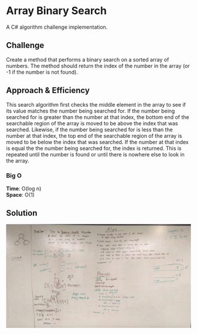 # Array Binary Search
A C# algorithm challenge implementation.

## Challenge
Create a method that performs a binary search on a sorted array of numbers. The method should return the index of the number in the array (or -1 if the number is not found).

## Approach & Efficiency
This search algorithm first checks the middle element in the array to see if its value matches the number being searched for. If the number being searched for is greater than the number at that index, the bottom end of the searchable region of the array is moved to be above the index that was searched. Likewise, if the number being searched for is less than the number at that index, the top end of the searchable region of the array is moved to be below the index that was searched. If the number at that index is equal the the number being searched for, the index is returned. This is repeated until the number is found or until there is nowhere else to look in the array.
### Big O
**Time**: O(log n)  
**Space**: O(1)

## Solution
![Whiteboard](../../assets/arraybinarysearch.webp)